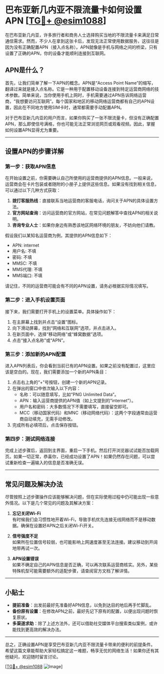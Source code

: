 # 巴布亚新几内亚不限流量卡如何设置APN [[TG💪+ @esim1088](https://t.me/s/esim1088)]

在巴布亚新几内亚，许多旅行者和商务人士选择购买当地的不限流量卡来满足日常通信需求。然而，不少人在拿到这张卡后，发现无法正常使用数据服务，这往往是因为没有正确配置APN（接入点名称）。APN就像是手机与网络之间的桥梁，只有设置了正确的APN，你的设备才能顺利连接到互联网。

## APN是什么？

首先，让我们简单了解一下APN的概念。APN是“Access Point Name”的缩写，翻译过来就是接入点名称。它是一种用于配置移动设备连接到特定运营商网络的技术参数。简单来说，当你使用手机上网时，手机需要通过APN告诉网络运营商，“我想要访问互联网”。每个国家和地区的移动网络运营商都有自己的APN设置，因此在不同地方使用SIM卡时，通常都需要手动配置APN。

对于巴布亚新几内亚的用户而言，如果你购买了一张不限流量卡，但没有正确配置APN，那么即使信号满格，你也可能无法正常浏览网页或观看视频。因此，掌握如何设置APN显得尤为重要。

---

## 设置APN的步骤详解

### 第一步：获取APN信息
在开始设置之前，你需要确认自己所使用的运营商提供的APN信息。一般来说，运营商会在卡片包装或者随附的小册子上提供这些信息。如果没有找到相关信息，可以通过以下几种方式获取：

1. **拨打客服热线**：直接联系当地运营商的客服电话，询问关于APN的具体设置方法。
2. **官方网站查询**：访问运营商的官方网站，在常见问题解答中查找APN的相关说明。
3. **咨询专业人士**：如果你身边有熟悉该地区网络环境的朋友，不妨向他们请教。

假设我们以某知名运营商为例，其提供的APN信息如下：
- APN: internet
- 用户名: 不填
- 密码: 不填
- MMSC: 不填
- MMS代理: 不填
- MMS端口: 不填

请记住，不同的运营商可能会有不同的APN设置，请务必根据实际情况填写。

### 第二步：进入手机设置页面
接下来，我们需要打开手机上的设置菜单。具体操作如下：

1. 在主屏幕上找到并点击“设置”图标。
2. 向下滑动屏幕，找到“网络和互联网”选项，并点击进入。
3. 在新页面中，选择“移动网络”或“蜂窝数据”选项。
4. 点击“接入点名称”或“APN”。

### 第三步：添加新的APN配置
进入APN列表后，你会看到当前已有的APN设置。如果之前没有配置过，这里应该是空白的。现在，我们需要添加一个新的APN条目：

1. 点击右上角的“+”号按钮，创建一个新的APN记录。
2. 在弹出的窗口中依次输入以下内容：
   - 名称：可以随意填写，比如“PNG Unlimited Data”。
   - APN：输入运营商提供的APN值（如上文提到的“internet”）。
   - 用户名和密码：大多数情况下不需要填写，直接留空即可。
   - MCC（移动国家代码）和MNC（移动网络代码）：这两个字段通常由运营商自动填充，无需手动修改。
3. 完成所有必填项后，点击保存按钮。

### 第四步：测试网络连接
完成上述步骤后，返回到主界面，重启一下手机。然后打开浏览器试试能否加载网页。如果一切正常，恭喜你，已经成功设置了APN！如果仍然存在问题，可以尝试重新检查一遍输入的信息是否准确无误。

---

## 常见问题及解决办法

尽管按照上述步骤操作应该能够解决问题，但在实际使用过程中仍可能出现一些意外情况。以下是几个常见的问题及其解决方案：

1. **忘记关闭Wi-Fi**  
   有时候我们会习惯性地开着Wi-Fi，导致手机优先连接无线网络而不是移动数据。确保在设置好APN之后关闭Wi-Fi开关。

2. **信号强度不足**  
   如果所在位置信号较弱，也可能影响上网速度甚至无法连接。建议移动到开阔地带再试一次。

3. **APN设置错误**  
   如果不确定自己的APN信息是否正确，可以再次联系运营商核实。另外，某些特殊机型可能需要额外的适配步骤，请查阅官方文档了解详情。

---

## 小贴士

- **提前准备**：出发前最好先准备好APN信息，以免到达目的地后再手忙脚乱。
- **备份原有设置**：在修改APN之前，最好先记下原有的配置，以便出现问题时恢复原状。
- **多渠道求助**：除了上述方法外，还可以借助社交媒体平台搜索类似案例，或许能找到更高效的解决办法。

---

总之，正确设置APN是享受巴布亚新几内亚不限流量卡带来的便利的前提条件。希望这篇文章能帮助大家轻松搞定这一难题，畅享无忧的网络生活！如果你还有其他疑问，欢迎随时留言讨论。

[[TG💪+ @esim1088](https://t.me/s/esim1088) ![Image](https://i.postimg.cc/4NQfJmqS/Snipaste-2025-05-13-00-14-12.png)]